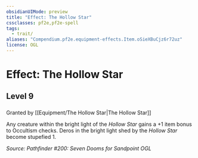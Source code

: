 ```yaml
---
obsidianUIMode: preview
title: "Effect: The Hollow Star"
cssclasses: pf2e,pf2e-spell
tags:
  - trait/
aliases: "Compendium.pf2e.equipment-effects.Item.oSieXBuCjz6r72uz"
license: OGL
---
```

# Effect: The Hollow Star
## Level 9
### 






Granted by [[Equipment/The Hollow Star|The Hollow Star]]

Any creature within the bright light of the _Hollow Star_ gains a +1 item bonus to Occultism checks. Deros in the bright light shed by the _Hollow Star_ become stupefied 1.

*Source: Pathfinder #200: Seven Dooms for Sandpoint*
*OGL*